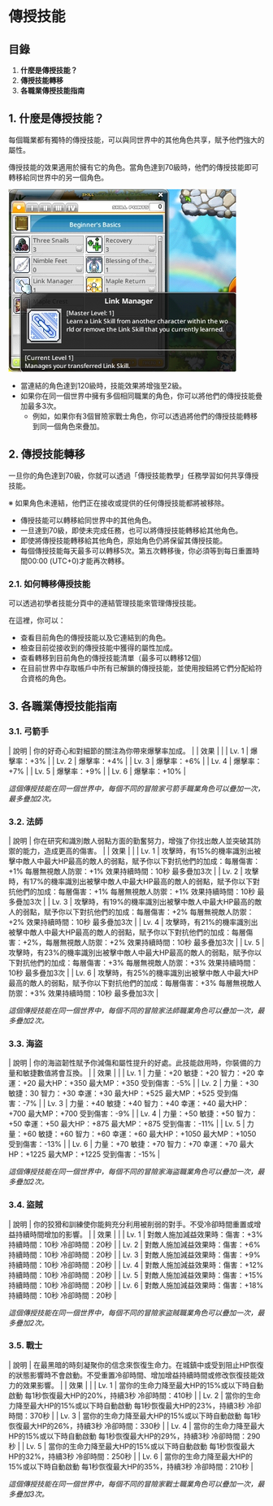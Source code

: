 # 傳授技能
## 目錄
1.  **什麼是傳授技能？**
2.  **傳授技能轉移**
3.  **各職業傳授技能指南**
## 1. 什麼是傳授技能？

每個職業都有獨特的傳授技能，可以與同世界中的其他角色共享，賦予他們強大的屬性。

傳授技能的效果適用於擁有它的角色。當角色達到70級時，他們的傳授技能即可轉移給同世界中的另一個角色。

![](images/msn-101/beginners-guide/skill-and-rune/image_1747236303792_275.png)

*   當連結的角色達到120級時，技能效果將增強至2級。
*   如果你在同一個世界中擁有多個相同職業的角色，你可以將他們的傳授技能疊加最多3次。
    *   例如，如果你有3個冒險家戰士角色，你可以透過將他們的傳授技能轉移到同一個角色來疊加。
## 2. 傳授技能轉移

一旦你的角色達到70級，你就可以透過「傳授技能教學」任務學習如何共享傳授技能。

※ 如果角色未連結，他們正在接收或提供的任何傳授技能都將被移除。

*   傳授技能可以轉移給同世界中的其他角色。
*   一旦達到70級，即使未完成任務，也可以將傳授技能轉移給其他角色。
*   即使將傳授技能轉移給其他角色，原始角色仍將保留其傳授技能。
*   每個傳授技能每天最多可以轉移5次。第五次轉移後，你必須等到每日重置時間00:00 (UTC+0)才能再次轉移。
### 2.1. 如何轉移傳授技能

可以透過初學者技能分頁中的連結管理技能來管理傳授技能。

在這裡，你可以：

*   查看目前角色的傳授技能以及它連結到的角色。
*   檢查目前從接收到的傳授技能中獲得的屬性加成。
*   查看轉移到目前角色的傳授技能清單（最多可以轉移12個）
*   在目前世界中存取帳戶中所有已解鎖的傳授技能，並使用按鈕將它們分配給符合資格的角色。
## 3. 各職業傳授技能指南
### 3.1. 弓箭手

| 說明 | 你的好奇心和對細節的關注為你帶來爆擊率加成。 |
| 效果 |  |
| Lv. 1 | 爆擊率：+3% |
| Lv. 2 | 爆擊率：+4% |
| Lv. 3 | 爆擊率：+6% |
| Lv. 4 | 爆擊率：+7% |
| Lv. 5 | 爆擊率：+9% |
| Lv. 6 | 爆擊率：+10% |

_這個傳授技能在同一個世界中，每個不同的冒險家弓箭手職業角色可以疊加一次，最多疊加2次。_

### 3.2. 法師

| 說明 | 你在研究和識別敵人弱點方面的勤奮努力，增強了你找出敵人並突破其防禦的能力，造成更高的傷害。 |
| 效果 |  |
| Lv. 1 | 攻擊時，有15%的機率識別出被擊中敵人中最大HP最高的敵人的弱點，賦予你以下對抗他們的加成：每層傷害：+1% 每層無視敵人防禦：+1% 效果持續時間：10秒 最多疊加3次 |
| Lv. 2 | 攻擊時，有17%的機率識別出被擊中敵人中最大HP最高的敵人的弱點，賦予你以下對抗他們的加成：每層傷害：+1% 每層無視敵人防禦：+1% 效果持續時間：10秒 最多疊加3次 |
| Lv. 3 | 攻擊時，有19%的機率識別出被擊中敵人中最大HP最高的敵人的弱點，賦予你以下對抗他們的加成：每層傷害：+2% 每層無視敵人防禦：+2% 效果持續時間：10秒 最多疊加3次 |
| Lv. 4 | 攻擊時，有21%的機率識別出被擊中敵人中最大HP最高的敵人的弱點，賦予你以下對抗他們的加成：每層傷害：+2%，每層無視敵人防禦：+2% 效果持續時間：10秒 最多疊加3次 |
| Lv. 5 | 攻擊時，有23%的機率識別出被擊中敵人中最大HP最高的敵人的弱點，賦予你以下對抗他們的加成：每層傷害：+3% 每層無視敵人防禦：+3% 效果持續時間：10秒 最多疊加3次 |
| Lv. 6 | 攻擊時，有25%的機率識別出被擊中敵人中最大HP最高的敵人的弱點，賦予你以下對抗他們的加成：每層傷害：+3% 每層無視敵人防禦：+3% 效果持續時間：10秒 最多疊加3次 |

_這個傳授技能在同一個世界中，每個不同的冒險家法師職業角色可以疊加一次，最多疊加2次。_

### 3.3. 海盜

| 說明 | 你的海盜韌性賦予你減傷和屬性提升的好處。此技能啟用時，你裝備的力量和敏捷數值將會互換。 |
| 效果 |  |
| Lv. 1 | 力量：+20 敏捷：+20 智力：+20 幸運：+20 最大HP：+350 最大MP：+350 受到傷害：-5% |
| Lv. 2 | 力量：+30 敏捷：30 智力：+30 幸運：+30 最大HP：+525 最大MP：+525 受到傷害：-7% |
| Lv. 3 | 力量：+40 敏捷：+40 智力：+40 幸運：+40 最大HP：+700 最大MP：+700 受到傷害：-9% |
| Lv. 4 | 力量：+50 敏捷：+50 智力：+50 幸運：+50 最大HP：+875 最大MP：+875 受到傷害：-11% |
| Lv. 5 | 力量：+60 敏捷：+60 智力：+60 幸運：+60 最大HP：+1050 最大MP：+1050 受到傷害：-13% |
| Lv. 6 | 力量：+70 敏捷：+70 智力：+70 幸運：+70 最大HP：+1225 最大MP：+1225 受到傷害：-15% |

_這個傳授技能在同一個世界中，每個不同的冒險家海盜職業角色可以疊加一次，最多疊加2次。_

### 3.4. 盜賊

| 說明 | 你的狡猾和訓練使你能夠充分利用被削弱的對手。不受冷卻時間重置或增益持續時間增加的影響。 |
| 效果 |  |
| Lv. 1 | 對敵人施加減益效果時：傷害：+3% 持續時間：10秒 冷卻時間：20秒 |
| Lv. 2 | 對敵人施加減益效果時：傷害：+6% 持續時間：10秒 冷卻時間：20秒 |
| Lv. 3 | 對敵人施加減益效果時：傷害：+9% 持續時間：10秒 冷卻時間：20秒 |
| Lv. 4 | 對敵人施加減益效果時：傷害：+12% 持續時間：10秒 冷卻時間：20秒 |
| Lv. 5 | 對敵人施加減益效果時：傷害：+15% 持續時間：10秒 冷卻時間：20秒 |
| Lv. 6 | 對敵人施加減益效果時：傷害：+18% 持續時間：10秒 冷卻時間：20秒 |

_這個傳授技能在同一個世界中，每個不同的冒險家盜賊職業角色可以疊加一次，最多疊加2次。_

### 3.5. 戰士

| 說明 | 在最黑暗的時刻凝聚你的信念來恢復生命力。在城鎮中或受到阻止HP恢復的狀態影響時不會啟動。不受重置冷卻時間、增加增益持續時間或修改恢復技能效力的效果影響。 |
| 效果 |  |
| Lv. 1 | 當你的生命力降至最大HP的15%或以下時自動啟動 每1秒恢復最大HP的20%，持續3秒 冷卻時間：410秒 |
| Lv. 2 | 當你的生命力降至最大HP的15%或以下時自動啟動 每1秒恢復最大HP的23%，持續3秒 冷卻時間：370秒 |
| Lv. 3 | 當你的生命力降至最大HP的15%或以下時自動啟動 每1秒恢復最大HP的26%，持續3秒 冷卻時間：330秒 |
| Lv. 4 | 當你的生命力降至最大HP的15%或以下時自動啟動 每1秒恢復最大HP的29%，持續3秒 冷卻時間：290秒 |
| Lv. 5 | 當你的生命力降至最大HP的15%或以下時自動啟動 每1秒恢復最大HP的32%，持續3秒 冷卻時間：250秒 |
| Lv. 6 | 當你的生命力降至最大HP的15%或以下時自動啟動 每1秒恢復最大HP的35%，持續3秒 冷卻時間：210秒 |

_這個傳授技能在同一個世界中，每個不同的冒險家戰士職業角色可以疊加一次，最多疊加3次。_